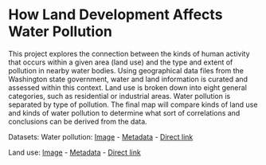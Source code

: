 # How Land Development Affects Water Pollution


This project explores the connection between the kinds of human activity that occurs within a given area (land use) and the type and extent of pollution in nearby water bodies. Using geographical data files from the Washington state government, water and land information is curated and assessed within this context. Land use is broken down into eight general categories, such as residential or industrial areas. Water pollution is separated by type of pollution. The final map will compare kinds of land use and kinds of water pollution to determine what sort of correlations and conclusions can be derived from the data.


Datasets:
Water pollution: [Image](https://fortress.wa.gov/ecy/gispublic/DataDownload/WQ_ENV_WQAssessmentCurrent.jpg) - [Metadata](https://fortress.wa.gov/ecy/gispublic/DataDownload/WQ_ENV_WQAssessmentCurrent_305b.htm) - [Direct link](https://fortress.wa.gov/ecy/gispublic/DataDownload/WQ_ENV_WQAssessmentCurrent.zip)

Land use: [Image](https://fortress.wa.gov/ecy/gispublic/DataDownload/ECY_CAD_Landuse2010.jpg) - [Metadata](https://fortress.wa.gov/ecy/gispublic/DataDownload/ECY_CAD_Landuse2010.htm) - [Direct link](https://fortress.wa.gov/ecy/gispublic/DataDownload/ECY_CAD_Landuse2010.zip)